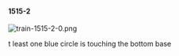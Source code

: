 #### 1515-2
![train-1515-2-0.png](https://github.com/lil-lab/nlvr/raw/master/nlvr/train/images/33/train-1515-2-0.png "train-1515-2-0.png")

t least one blue circle is touching the bottom base